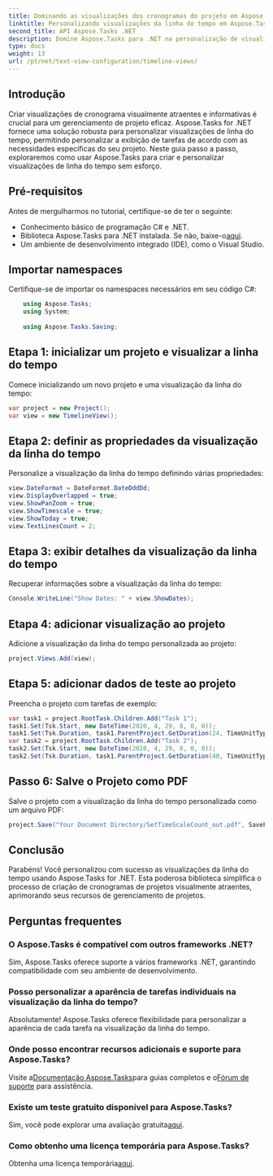 ```yaml
---
title: Dominando as visualizações dos cronogramas do projeto em Aspose.Tasks
linktitle: Personalizando visualizações da linha do tempo em Aspose.Tasks
second_title: API Aspose.Tasks .NET
description: Domine Aspose.Tasks para .NET na personalização de visualizações da linha do tempo. Aprimore o gerenciamento de seus projetos com cronogramas visualmente atraentes, adaptados às necessidades do seu projeto.
type: docs
weight: 13
url: /pt/net/text-view-configuration/timeline-views/
---
```

## Introdução
Criar visualizações de cronograma visualmente atraentes e informativas é crucial para um gerenciamento de projeto eficaz. Aspose.Tasks for .NET fornece uma solução robusta para personalizar visualizações de linha do tempo, permitindo personalizar a exibição de tarefas de acordo com as necessidades específicas do seu projeto. Neste guia passo a passo, exploraremos como usar Aspose.Tasks para criar e personalizar visualizações de linha do tempo sem esforço.
## Pré-requisitos
Antes de mergulharmos no tutorial, certifique-se de ter o seguinte:
- Conhecimento básico de programação C# e .NET.
-  Biblioteca Aspose.Tasks para .NET instalada. Se não, baixe-o[aqui](https://releases.aspose.com/tasks/net/).
- Um ambiente de desenvolvimento integrado (IDE), como o Visual Studio.
## Importar namespaces
Certifique-se de importar os namespaces necessários em seu código C#:
```csharp
    using Aspose.Tasks;
    using System;
    
    using Aspose.Tasks.Saving;
```
## Etapa 1: inicializar um projeto e visualizar a linha do tempo
Comece inicializando um novo projeto e uma visualização da linha do tempo:
```csharp
var project = new Project();
var view = new TimelineView();
```
## Etapa 2: definir as propriedades da visualização da linha do tempo
Personalize a visualização da linha do tempo definindo várias propriedades:
```csharp
view.DateFormat = DateFormat.DateDddDd;
view.DisplayOverlapped = true;
view.ShowPanZoom = true;
view.ShowTimescale = true;
view.ShowToday = true;
view.TextLinesCount = 2;
```
## Etapa 3: exibir detalhes da visualização da linha do tempo
Recuperar informações sobre a visualização da linha do tempo:
```csharp
Console.WriteLine("Show Dates: " + view.ShowDates);
```
## Etapa 4: adicionar visualização ao projeto
Adicione a visualização da linha do tempo personalizada ao projeto:
```csharp
project.Views.Add(view);
```
## Etapa 5: adicionar dados de teste ao projeto
Preencha o projeto com tarefas de exemplo:
```csharp
var task1 = project.RootTask.Children.Add("Task 1");
task1.Set(Tsk.Start, new DateTime(2020, 4, 29, 8, 0, 0));
task1.Set(Tsk.Duration, task1.ParentProject.GetDuration(24, TimeUnitType.Hour));
var task2 = project.RootTask.Children.Add("Task 2");
task2.Set(Tsk.Start, new DateTime(2020, 4, 29, 8, 0, 0));
task2.Set(Tsk.Duration, task1.ParentProject.GetDuration(40, TimeUnitType.Hour));
```
## Passo 6: Salve o Projeto como PDF
Salve o projeto com a visualização da linha do tempo personalizada como um arquivo PDF:
```csharp
project.Save("Your Document Directory/SetTimeScaleCount_out.pdf", SaveFileFormat.Pdf);
```
## Conclusão
Parabéns! Você personalizou com sucesso as visualizações da linha do tempo usando Aspose.Tasks for .NET. Esta poderosa biblioteca simplifica o processo de criação de cronogramas de projetos visualmente atraentes, aprimorando seus recursos de gerenciamento de projetos.
## Perguntas frequentes
### O Aspose.Tasks é compatível com outros frameworks .NET?
Sim, Aspose.Tasks oferece suporte a vários frameworks .NET, garantindo compatibilidade com seu ambiente de desenvolvimento.
### Posso personalizar a aparência de tarefas individuais na visualização da linha do tempo?
Absolutamente! Aspose.Tasks oferece flexibilidade para personalizar a aparência de cada tarefa na visualização da linha do tempo.
### Onde posso encontrar recursos adicionais e suporte para Aspose.Tasks?
 Visite a[Documentação Aspose.Tasks](https://reference.aspose.com/tasks/net/)para guias completos e o[Fórum de suporte](https://forum.aspose.com/c/tasks/15) para assistência.
### Existe um teste gratuito disponível para Aspose.Tasks?
 Sim, você pode explorar uma avaliação gratuita[aqui](https://releases.aspose.com/).
### Como obtenho uma licença temporária para Aspose.Tasks?
 Obtenha uma licença temporária[aqui](https://purchase.aspose.com/temporary-license/).